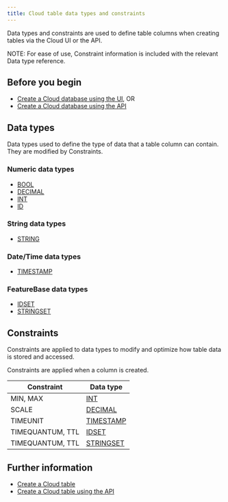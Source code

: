 ```yaml
---
title: Cloud table data types and constraints
---
```


Data types and constraints are used to define table columns when creating tables via the Cloud UI or the API.

NOTE: For ease of use, Constraint information is included with the relevant Data type reference.

## Before you begin

* [Create a Cloud database using the UI](/cloud/cloud-databases/cloud-db-create), OR
* [Create a Cloud database using the API](https://api-docs-featurebase-cloud.redoc.ly/v2#operation/createDatabase)

## Data types

Data types used to define the type of data that a table column can contain. They are modified by Constraints.

### Numeric data types

* [BOOL](/sql-preview/data-types/cloud-bool-data-type)
* [DECIMAL](/sql-preview/data-types/cloud-decimal-data-type)
* [INT](/sql-preview/data-types/cloud-int-data-type)
* [ID](/sql-preview/data-types/cloud-id-data-type)

### String data types

* [STRING](/sql-preview/data-types/cloud-string-data-type)

### Date/Time data types

* [TIMESTAMP](/sql-preview/data-types/cloud-timestamp-data-type)

### FeatureBase data types

* [IDSET](/sql-preview/data-types/cloud-idset-data-type)
* [STRINGSET](/sql-preview/data-types/cloud-stringset-data-type)

## Constraints

Constraints are applied to data types to modify and optimize how table data is stored and accessed.

Constraints are applied when a column is created.

| Constraint | Data type |
|---|---|
| MIN, MAX | [INT](/sql-preview/data-types/cloud-int-data-type) |
| SCALE | [DECIMAL](/sql-preview/data-types/cloud-decimal-data-type) |
| TIMEUNIT | [TIMESTAMP](/sql-preview/data-types/cloud-timestamp-data-type) |
| TIMEQUANTUM, TTL | [IDSET](/sql-preview/data-types/cloud-idset-data-type) |
| TIMEQUANTUM, TTL | [STRINGSET](/sql-preview/data-types/cloud-stringset-data-type) |

## Further information

* [Create a Cloud table](/cloud/cloud-tables/cloud-table-create)
* [Create a Cloud table using the API](https://api-docs-featurebase-cloud.redoc.ly/v2#operation/createTable)
